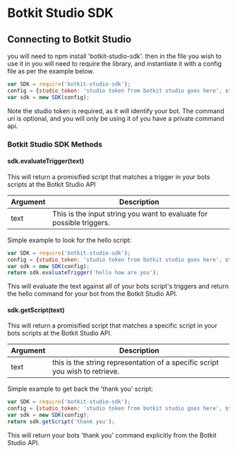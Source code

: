 # Botkit Studio SDK

## Connecting to Botkit Studio
you will need to npm install 'botkit-studio-sdk'.
then in the file you wish to use it in you will need to require the library, and instantiate it with a config file as per the example below.

```javascript
var SDK = require('botkit-studio-sdk');
config = {studio_token: 'studio token from botkit studio goes here', studio_command_uri: 'custom command api goes here'};
var sdk = new SDK(config);
```

Note the studio token is required, as it will identify your bot. The command uri is optional, and you will only be using it of you have a private command api.

### Botkit Studio SDK Methods

#### sdk.evaluateTrigger(text)
This will return a promisified script that matches a trigger in your bots scripts at the Botkit Studio API

| Argument | Description
|--- |---
| text | This is the input string you want to evaluate for possible triggers.

Simple example to look for the hello script:
```javascript
var SDK = require('botkit-studio-sdk');
config = {studio_token: 'studio token from botkit studio goes here', studio_command_uri: 'custom command api goes here'};
var sdk = new SDK(config);
return sdk.evaluateTrigger('hello how are you');
```
This will evaluate the text against all of your bots script's triggers and return the hello command for your bot from the Botkit Studio API.

#### sdk.getScript(text)
This will return a promisified script that matches a specific script in your bots scripts at the Botkit Studio API.

| Argument | Description
|--- |---
| text | this is the string representation of a specific script you  wish to retrieve.

Simple example to get back the 'thank you' script:
```javascript
var SDK = require('botkit-studio-sdk');
config = {studio_token: 'studio token from botkit studio goes here', studio_command_uri: 'custom command api goes here'};
var sdk = new SDK(config);
return sdk.getScript('thank you');
```
This will return your bots 'thank you' command explicitly from the Botkit Studio API.
